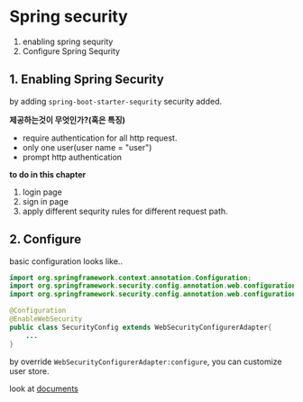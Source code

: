 # Spring security
  
1. enabling spring sequrity
2. Configure Spring Sequrity

## 1. Enabling Spring Security
by adding `spring-boot-starter-sequrity` security added.  
  
__제공하는것이 무엇인가?(혹은 특징)__  
* require authentication for all http request.
* only one user(user name = "user")
* prompt http authentication  
  
__to do in this chapter__  
1. login page
2. sign in page
3. apply different sequrity rules for different request path.
  
## 2. Configure
basic configuration looks like..  
```java
import org.springframework.context.annotation.Configuration;
import org.springframework.security.config.annotation.web.configuration.EnableWebSecurity;
import org.springframework.security.config.annotation.web.configuration.WebSecurityConfigurerAdapter;

@Configuration
@EnableWebSecurity
public class SecurityConfig extends WebSecurityConfigurerAdapter{
    ...
}

```
by override `WebSecurityConfigurerAdapter:configure`, you can customize user store.  
  
look at [documents](https://docs.spring.io/spring-security/reference/5.7/servlet/authentication/passwords/jdbc.html)